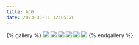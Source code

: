 ```yaml
---
title: ACG
date: 2023-05-11 12:05:26
---
```


{% gallery %}
![](https://bu.dusays.com/2022/11/26/638228996b21e.webp)
![](https://bu.dusays.com/2022/11/26/6381f14d672f2.webp)
![](https://bu.dusays.com/2022/11/26/6381f14f1be65.webp)
![](https://bu.dusays.com/2022/11/26/6381f1545068f.webp)
![](https://bu.dusays.com/2022/11/26/6381f3b5cdd9d.webp)
![](https://bu.dusays.com/2022/11/23/637dc831b4070.webp)
{% endgallery %}